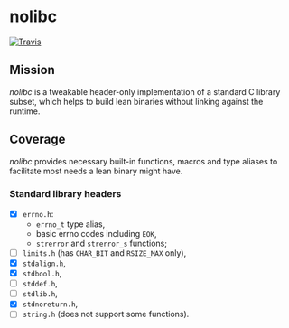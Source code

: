 # nolibc

[![Travis](https://travis-ci.org/aprelev/nolibc.svg?branch=master)](https://travis-ci.org/aprelev/nolibc)

## Mission

_nolibc_ is a tweakable header-only implementation of a standard C library subset,
which helps to build lean binaries without linking against the runtime.

## Coverage

_nolibc_ provides necessary built-in functions, macros and type aliases
to facilitate most needs a lean binary might have.

### Standard library headers

- [X] `errno.h`:
    - `errno_t` type alias,
    - basic errno codes including `EOK`,
    - `strerror` and `strerror_s` functions;
- [ ] `limits.h` (has `CHAR_BIT` and `RSIZE_MAX` only),
- [X] `stdalign.h`,
- [X] `stdbool.h`,
- [ ] `stddef.h`,
- [ ] `stdlib.h`,
- [X] `stdnoreturn.h`,
- [ ] `string.h` (does not support some functions).
